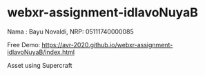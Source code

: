 # webxr-assignment-idlavoNuyaB
Nama : Bayu Novaldi, NRP: 05111740000085

Free Demo: https://avr-2020.github.io/webxr-assignment-idlavoNuyaB/index.html

Asset using Supercraft
